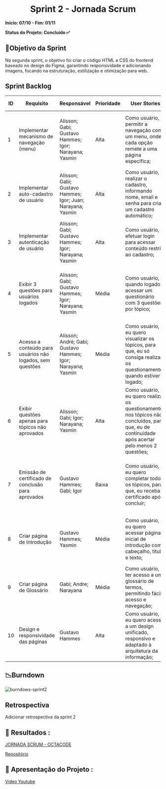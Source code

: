 <h1 align="center"> Sprint 2 - Jornada Scrum </h1>

**Início: 07/10 - Fim: 01/11**

**Status do Projeto: Concluído ✅**

<span id="objetivo">
  
## 📌Objetivo da Sprint
Na segunda sprint, o objetivo foi criar o código HTML e CSS do frontend baseado no design do Figma, garantindo responsividade e adicionando imagens, focando na estruturação, estilização e otimização para web.
<br>

## Sprint Backlog

| ID | Requisito          | Responsável | Prioridade | User Stories                                                 | Pontuação | Definition of Done                                           |
|----|--------------------|-------------|------------|-------------------------------------------------------------|-----------|-------------------------------------------------------------|
| 1  | Implementar mecanismo de navegação (menu)    | Alisson; Gabi; Gustavo Hammes; Igor; Narayana; Yasmin      | Alta       | Como usuário, permitir a navegação com um menu, onde cada opção remete a uma página específica; | 2         | Criar barra lateral de navegação e adicionar hiperlinks para páginas de conteúdo, questionário, etc. |
| 2  | Implementar auto-cadastro de usuário    | Alisson; Gabi; Gustavo Hammes; Igor; Juan; Narayana; Yasmin       | Alta       | Como usuário, realizar o cadastro, informando nome, email e senha para criar um cadastro automático; | 2         | Criar página de cadastro com cabeçalho, campos input, botão de envio e link para login. |
| 3  | Implementar autenticação de usuário    | Alisson; Gabi; Gustavo Hammes; Igor; Narayana; Yasmin        | Alta       | Como usuário, efetuar login para acessar conteúdo restrito ao cadastro; | 2         | Criar página de login com cabeçalho, campos input, botão de envio e link para cadastro. |
| 4  | Exibir 3 questões para usuários logados    | Alisson; Gabi; Gustavo Hammes; Igor; Narayana; Yasmin        | Média       | Como usuário, quando logado acessar um questionário com 3 questões por tópico; | 5         | Criar página de questionário com navegação lateral, título, texto, opções de resposta e botão enviar. |
| 5  | Acesso a conteúdo para usuários não logados, sem questões    | Alisson; André; Gabi; Gustavo Hammes; Igor; Narayana; Yasmin        | Média       | Como usuário, eu quero visualizar os tópicos, para que, eu só consiga realizar os questionamentos quando estiver logado; | 5   | Criar página de conteúdo com cabeçalho, barra de navegação, título, texto, imagem e link para questões.|
| 6  | Exibir questões apenas para tópicos não aprovados    | Alisson; Gabi; Igor; Narayana; Yasmin        | Alta       | Como usuário, eu quero realizar os questionamentos nos tópicos não concluídos, para que, eu de continuidade após acertar pelo menos 2 questões; | 5         | Configurar lógica para exibir questões de tópicos incompletos; ajustar para acesso após 2 acertos.|
| 7  | Emissão de certificado de conclusão para aprovados    | Gustavo Hammes; Gabi; Igor        | Baixa       | Como usuário, eu quero completar todos os tópicos, para que, eu receba o certificado após concluir; | 2         | Criar página de certificado com cabeçalho, imagem, botão para imprimir, e link para perfil do usuário. |
| 8  | Criar página de Introdução | Gustavo Hammes; Yasmin        | Média       | Como usuário, eu quero acessar página inicial de introdução com cabeçalho, título e texto; | 2         | Desenvolver layout de introdução com cabeçalho, título e parágrafo explicativo. |
| 9  | Criar página de Glossário | Gabi; Andre; Narayana        | Média       | Como usuário, ter acesso a um glossário de termos, permitindo fácil acesso e navegação; | 2         | Estruturar página de glossário com navegação lateral, título e termos com definições. |
| 10  | Design e responsividade das páginas | Gustavo Hammes | Alta       | Como usuário, eu quero acesso a um design unificado, responsivo e adaptado à arquitetura da informação; | 2         | Criar estilos CSS para cada página, com foco em responsividade e alinhamento à arquitetura de informação. |




## 📉Burndown

![burndows-sprint2](https://github.com/user-attachments/assets/908bb953-f523-4a57-936d-059a63d0ee6f)


## Retrospectiva

Adicionar retrospectiva da sprint 2
  

## 🔗 Resultados :

[JORNADA SCRUM - OCTACODE](https://gustavohammes.github.io/ABP--teste/template.html)

[Repositório](https://github.com/GustavoHammes/ABP--teste)

## 🎥 Apresentação do Projeto :

[Vídeo Youtube](https://youtu.be/AN-MqWtQggA)

<br>
